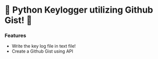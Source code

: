 # 📢 Python Keylogger utilizing Github Gist! 📢 

### Features
- Write the key log file in text file!
- Create a Github Gist using API
